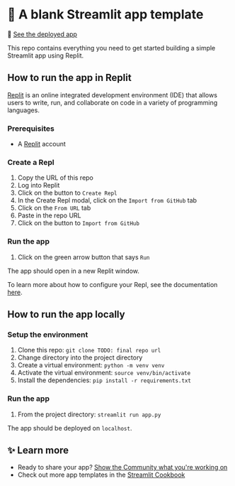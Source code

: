 # 🎈 A blank Streamlit app template

🔗 [See the deployed app](https://blank-app-template.streamlit.app/) 

This repo contains everything you need to get started building a simple Streamlit app using Replit.

## How to run the app in Replit

[Replit](https://replit.com/) is an online integrated development environment (IDE) that allows users to write, run, and collaborate on code in a variety of programming languages.

### Prerequisites
* A [Replit](https://replit.com/) account

### Create a Repl

1. Copy the URL of this repo
2. Log into Replit
3. Click on the button to `Create Repl`
4. In the Create Repl modal, click on the `Import from GitHub` tab
5. Click on the `From URL` tab
6. Paste in the repo URL
7. Click on the button to `Import from GitHub`

### Run the app
1. Click on the green arrow button that says `Run`

The app should open in a new Replit window.

To learn more about how to configure your Repl, see the documentation [here](https://docs.replit.com/replit-workspace/configuring-repl).

## How to run the app locally

### Setup the environment

1. Clone this repo: `git clone TODO: final repo url`
2. Change directory into the project directory
3. Create a virtual environment: `python -m venv venv`
4. Activate the virtual environment: `source venv/bin/activate`  
5. Install the dependencies: `pip install -r requirements.txt`

### Run the app

1. From the project directory: `streamlit run app.py`

The app should be deployed on `localhost`.

## ✨ Learn more 

* Ready to share your app? [Show the Community what you're working on](https://discuss.streamlit.io/c/streamlit-examples/9)
* Check out more app templates in the [Streamlit Cookbook](https://github.com/streamlit/cookbook0)

